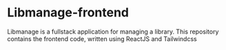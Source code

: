 # Libmanage-frontend

Libmanage is a fullstack application for managing a library.
This repository contains the frontend code, written using ReactJS and Tailwindcss